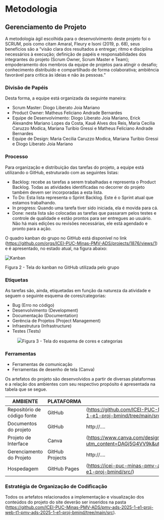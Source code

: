 
# Metodologia

## Gerenciamento de Projeto
A metodologia ágil escolhida para o desenvolvimento deste projeto foi o SCRUM, pois como citam Amaral, Fleury e Isoni (2019, p. 68), seus benefícios são a “visão clara dos resultados a entregar; ritmo e disciplina necessários à execução; definição de papéis e responsabilidades dos integrantes do projeto (Scrum Owner, Scrum Master e Team); empoderamento dos membros da equipe de projetos para atingir o desafio; conhecimento distribuído e compartilhado de forma colaborativa; ambiência favorável para crítica às ideias e não às pessoas.”

### Divisão de Papéis

Desta forma, a equipe está organizada da seguinte maneira:
- Scrum Master: Diogo Liberato Joia Mariano
- Product Owner: Matheus Feliciano Andrade Bernardes
- Equipe de Desenvolvimento: Diogo Liberato Joia Mariano, Erick Alexandre Mariano Lopes da Costa, Kauê Alves dos Reis, Maria Cecilia Caruzzo Modica, Mariana Turibio Gressi e Matheus Feliciano Andrade Bernardes
- Equipe de Design: Maria Cecilia Caruzzo Modica, Mariana Turibio Gressi e Diogo Liberato Joia Mariano

### Processo

Para organização e distribuição das tarefas do projeto, a equipe está utilizando o GitHub, estruturado com as seguintes listas:
- Backlog: recebe as tarefas a serem trabalhadas e representa o Product Backlog. Todas as atividades identificadas no decorrer do projeto também devem ser incorporadas a esta lista. 
- To Do: Esta lista representa o Sprint Backlog. Este é o Sprint atual que estamos trabalhando. 
- In progress: Quando uma tarefa tiver sido iniciada, ela é movida para cá. 
- Done: nesta lista são colocadas as tarefas que passaram pelos testes e controle de qualidade e estão prontos para ser entregues ao usuário. Não há mais edições ou revisões necessárias, ele está agendado e pronto para a ação.

O quadro kanban do grupo no GitHub está disponível no link (https://github.com/orgs/ICEI-PUC-Minas-PMV-ADS/projects/1876/views/1) e é apresentado, no estado atual, na figura abaixo:

![Kanban](https://github.com/user-attachments/assets/3d285b02-616e-4f87-b6cf-a6417e839ec4)

Figura 2 - Tela do kanban no GitHub utilizada pelo grupo

### Etiquetas
<p>As tarefas são, ainda, etiquetadas em função da natureza da atividade e seguem o seguinte esquema de cores/categorias:</p>

<ul>
  <li>Bug (Erro no código)</li>
  <li>Desenvolvimento (Development)</li>
  <li>Documentação (Documentation)</li>
  <li>Gerência de Projetos (Project Management)</li>
  <li>Infraestrutura (Infrastructure)</li>
  <li>Testes (Tests)</li>
</ul>

<figure> 
  <img src="https://user-images.githubusercontent.com/100447878/164068979-9eed46e1-9b44-461e-ab88-c2388e6767a1.png"
    <figcaption>Figura 3 - Tela do esquema de cores e categorias</figcaption>
</figure> 
  
### Ferramentas

- Ferramentas de comunicação
- Ferramentas de desenho de tela (Canva)

Os artefatos do projeto são desenvolvidos a partir de diversas plataformas e a relação dos ambientes com seu respectivo propósito é apresentada na tabela que se segue.

| AMBIENTE                            | PLATAFORMA                         | LINK DE ACESSO                         |
|-------------------------------------|------------------------------------|----------------------------------------|
| Repositório de código fonte         | GitHub                             | (https://github.com/ICEI-PUC-Minas-PMV-ADS/pmv-ads-2025-1-e1-proj-web-t1-pmv-ads-2025-1-e1-proj-bmind/tree/main/src)|
| Documentos do projeto               | GitHub                             | http://....                            |
| Projeto de Interface                | Canva                              | (https://www.canva.com/design/DAGj5G4VV9k/LZj1_tkLqIyLEPVMgSnv0A/edit?utm_content=DAGj5G4VV9k&utm_campaign=designshare&utm_medium=link2&utm_source=sharebutton)                           |
| Gerenciamento do Projeto            | GitHub Projects                    | http://....                            |
| Hospedagem                          | GitHub Pages                       | (https://icei-puc-minas-pmv-ads.github.io/pmv-ads-2025-1-e1-proj-web-t1-pmv-ads-2025-1-e1-proj-bmind/src/)|


### Estratégia de Organização de Codificação 

Todos os artefatos relacionados a implementação e visualização dos conteúdos do projeto do site deverão ser inseridos na pasta (https://github.com/ICEI-PUC-Minas-PMV-ADS/pmv-ads-2025-1-e1-proj-web-t1-pmv-ads-2025-1-e1-proj-bmind/tree/main/src).
